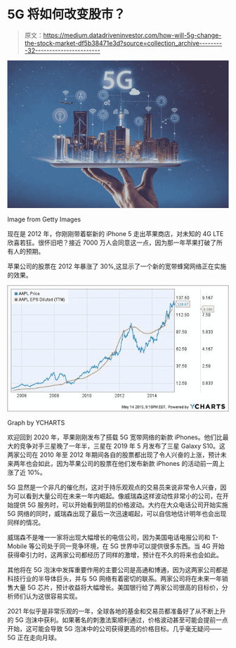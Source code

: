 # 5G 将如何改变股市？

> 原文：<https://medium.datadriveninvestor.com/how-will-5g-change-the-stock-market-df5b38471e3d?source=collection_archive---------32----------------------->

![](img/7b987d284e2c75216eb187b181e68186.png)

Image from Getty Images

现在是 2012 年，你刚刚带着崭新的 iPhone 5 走出苹果商店，对未知的 4G LTE 欣喜若狂。很怀旧吧？接近 7000 万人会同意这一点，因为那一年苹果打破了所有人的预期。

苹果公司的股票在 2012 年暴涨了 30%,这显示了一个新的宽带蜂窝网络正在实施的效果。

![](img/6356ccd51e31d872555b59f6f53f2f8b.png)

Graph by YCHARTS

欢迎回到 2020 年，苹果刚刚发布了搭载 5G 宽带网络的新款 iPhones。他们比最大的竞争对手三星晚了一年半，三星在 2019 年 5 月发布了三星 Galaxy S10。这两家公司在 2010 年至 2012 年期间各自的股票都出现了令人兴奋的上涨，预计未来两年也会如此，因为苹果公司的股票在他们发布新款 iPhones 的活动前一周上涨了近 10%。

5G 显然是一个非凡的催化剂，这对于持乐观观点的交易员来说非常令人兴奋，因为可以看到大量公司在未来一年内崛起。像威瑞森这样波动性非常小的公司，在开始提供 5G 服务时，可以开始看到明显的价格波动。大约在大众电话公司开始实施 5G 网络的同时，威瑞森出现了最后一次迅速崛起，可以自信地估计明年也会出现同样的情况。

威瑞森不是唯一一家将出现大幅增长的电信公司，因为美国电话电报公司和 T-Mobile 等公司处于同一竞争环境，在 5G 世界中可以提供很多东西。当 4G 开始获得牵引力时，这两家公司都经历了同样的激增，预计在不久的将来也会如此。

其他将在 5G 泡沫中发挥重要作用的主要公司是高通和博通，因为这两家公司都是科技行业的半导体巨头，并与 5G 网络有着密切的联系。两家公司将在未来一年销售大量 5G 芯片，预计收益将大幅增长。美国银行给了两家公司很高的目标价，分析师们认为这很容易实现。

2021 年似乎是非常乐观的一年，全球各地的基金和交易员都准备好了从不断上升的 5G 泡沫中获利。如果著名的刺激法案顺利通过，价格波动甚至可能会提前一点开始，这可能会导致 5G 泡沫中的公司获得更高的价格目标。几乎毫无疑问——5G 正在走向月球。